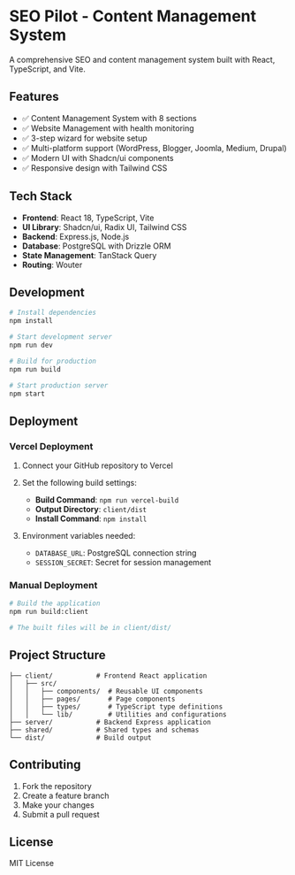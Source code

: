 # SEO Pilot - Content Management System

A comprehensive SEO and content management system built with React, TypeScript, and Vite.

## Features

- ✅ Content Management System with 8 sections
- ✅ Website Management with health monitoring
- ✅ 3-step wizard for website setup
- ✅ Multi-platform support (WordPress, Blogger, Joomla, Medium, Drupal)
- ✅ Modern UI with Shadcn/ui components
- ✅ Responsive design with Tailwind CSS

## Tech Stack

- **Frontend**: React 18, TypeScript, Vite
- **UI Library**: Shadcn/ui, Radix UI, Tailwind CSS
- **Backend**: Express.js, Node.js
- **Database**: PostgreSQL with Drizzle ORM
- **State Management**: TanStack Query
- **Routing**: Wouter

## Development

```bash
# Install dependencies
npm install

# Start development server
npm run dev

# Build for production
npm run build

# Start production server
npm start
```

## Deployment

### Vercel Deployment

1. Connect your GitHub repository to Vercel
2. Set the following build settings:
   - **Build Command**: `npm run vercel-build`
   - **Output Directory**: `client/dist`
   - **Install Command**: `npm install`

3. Environment variables needed:
   - `DATABASE_URL`: PostgreSQL connection string
   - `SESSION_SECRET`: Secret for session management

### Manual Deployment

```bash
# Build the application
npm run build:client

# The built files will be in client/dist/
```

## Project Structure

```
├── client/           # Frontend React application
│   ├── src/
│   │   ├── components/  # Reusable UI components
│   │   ├── pages/       # Page components
│   │   ├── types/       # TypeScript type definitions
│   │   └── lib/         # Utilities and configurations
├── server/           # Backend Express application
├── shared/           # Shared types and schemas
└── dist/             # Build output
```

## Contributing

1. Fork the repository
2. Create a feature branch
3. Make your changes
4. Submit a pull request

## License

MIT License
